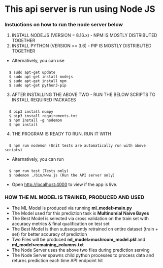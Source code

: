 # This api server is run using Node JS

### Instuctions on how to run the node server below

1. INSTALL NODE.JS (VERSION = 8.16.x) - NPM IS MOSTLY DISTRIBUTED TOGETHER
2. INSTALL PYTHON (VERSION >= 3.6) - PIP IS MOSTLY DISTRIBUTED TOGETHER
+ Alternatively, you can use <br/>
###
      $ sudo apt-get update
      $ sudo apt-get install nodejs
      $ sudo apt-get install npm
      $ sudo apt-get python3-pip

3. AFTER INSTALLING THE ABOVE TWO - RUN THE BELOW SCRIPTS TO INSTALL REQUIRED PACKAGES<br/>
###
      $ pip3 install numpy
      $ pip3 install requirements.txt
      $ npm install -g nodemon
      $ npm install 

4. THE PROGRAM IS READY TO RUN. RUN IT WITH <br/>
###
      $ npm run nodemon (Unit tests are automatically run with above scripts)
+ Alternatively, you can run <br/>
 ###
      $ npm run test (Tests only)
      $ nodemon ./bin/www.js (Run the API server only)

+ Open [http://localhost:4000](http://localhost:4000) to view if the app is live.      


### HOW THE ML MODEL IS TRAINED, PRODUCED AND USED

+ The ML Model is produced via running **ml_model>main.py**
+ The Model used for this prediction task is **Multinomial Naive Bayes**
+ The Best Model is selected via cross validation on the train set with accuracy metrics & final qualification on test set 
+ The Best Model is then subsequently retrained on entire dataset (train + set) for better accuracy of prediction
+ Two Files will be produced **ml_model>mushroom_model.pkl** and **ml_model>remaining_columns.txt** 
+ The Node Server uses the above two files during prediction serving
+ The Node Server spawns child python processes to process data and returns prediction each time API endpoint hit
